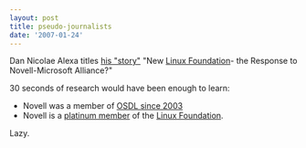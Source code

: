 ```yaml
---
layout: post
title: pseudo-journalists
date: '2007-01-24'
---
```


Dan Nicolae Alexa titles [his "story"][4] "New [Linux Foundation][2]- the Response to Novell-Microsoft Alliance?"

30 seconds of research would have been enough to learn:

* Novell was a member of [OSDL since 2003][1]  
* Novell is a [platinum member][3] of the [Linux Foundation][2].

Lazy.

[1]: http://www.novell.com/news/press/archive/2003/12/pr03076.html  
 [2]: http://www.linux-foundation.org  
 [3]: http://www.linux-foundation.org/en/Members  
 [4]: [http://www.playfuls.com/news\_05933\_New\_Linux\_Foundation\_the\_Response\_to\_Novel...](http://www.playfuls.com/news_05933_New_Linux_Foundation_the_Response_to_Novell_Microsoft_Alliance.html)

